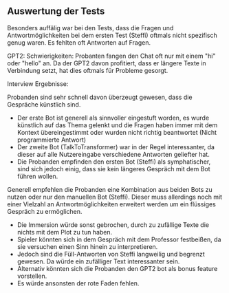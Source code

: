 ## Auswertung der Tests

Besonders auffälig war bei den Tests, dass die Fragen und Antwortmöglichkeiten bei dem ersten Test (Steffi) oftmals nicht spezifisch genug waren. Es fehlten oft Antworten auf Fragen.


GPT2: Schwierigkeiten:
Probanten fangen den Chat oft nur mit einem "hi" oder "hello" an. Da der GPT2 davon profitiert, dass er längere Texte in Verbindung setzt, hat dies oftmals für Probleme gesorgt.


Interview Ergebnisse:

Probanden sind sehr schnell davon überzeugt gewesen, dass die Gespräche künstlich sind. 
- Der erste Bot ist generell als sinnvoller eingestuft worden, es wurde künstlich auf das Thema gelenkt und die Fragen haben immer mit dem Kontext übereingestimmt
oder wurden nicht richtig beantwortet (Nicht programmierte Antwort)
- Der zweite Bot (TalkToTransformer) war in der Regel interessanter, da dieser auf alle Nutzereingabe verschiedene Antworten geliefter hat.
- Die Probanden empfinden den ersten Bot (Steffi) als symphatischer, sind sich jedoch einig, dass sie kein längeres Gespräch mit dem Bot führen wollen.


Generell empfehlen die Probanden eine Kombination aus beiden Bots zu nutzen oder nur den manuellen Bot (Steffi). 
Dieser muss allerdings noch mit einer Vielzahl an Antwortmöglichkeiten erweitert werden um ein flüssiges Gespräch zu ermöglichen.
- Die Immersion würde sonst gebrochen, durch zu zufällige Texte die nichts mit dem Plot zu tun haben.
- Spieler könnten sich in dem Gespräch mit dem Professor festbeißen, da sie versuchen einen Sinn hinein zu interpretieren.
- Jedoch sind die Füll-Antworten von Steffi langweilig und begrenzt gewesen. Da würde ein zufälliger Text interessanter sein.
- Alternativ könnten sich die Probanden den GPT2 bot als bonus feature vorstellen.
- Es würde ansonsten der rote Faden fehlen.